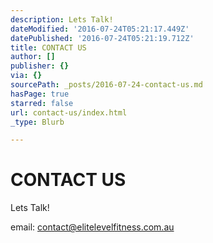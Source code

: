 ```yaml
---
description: Lets Talk!
dateModified: '2016-07-24T05:21:17.449Z'
datePublished: '2016-07-24T05:21:19.712Z'
title: CONTACT US
author: []
publisher: {}
via: {}
sourcePath: _posts/2016-07-24-contact-us.md
hasPage: true
starred: false
url: contact-us/index.html
_type: Blurb

---
```

# CONTACT US

Lets Talk!

email: contact@elitelevelfitness.com.au